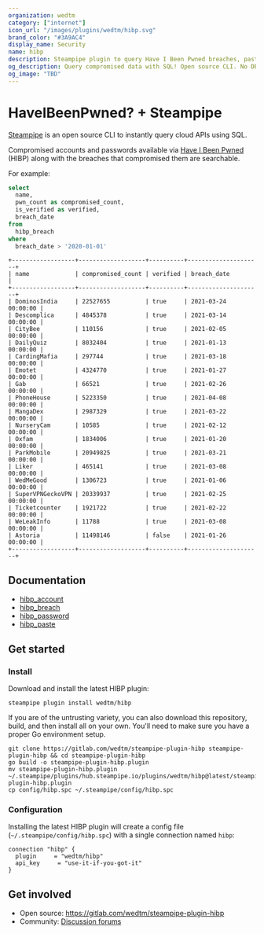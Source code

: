 ```yaml
---
organization: wedtm
category: ["internet"]
icon_url: "/images/plugins/wedtm/hibp.svg"
brand_color: "#3A9AC4"
display_name: Security
name: hibp
description: Steampipe plugin to query Have I Been Pwned breaches, pastes, and passwords
og_description: Query compromised data with SQL! Open source CLI. No DB required.
og_image: "TBD"
---
```


# HaveIBeenPwned? + Steampipe

[Steampipe](https://steampipe.io) is an open source CLI to instantly query cloud APIs using SQL.

Compromised accounts and passwords available via [Have I Been Pwned](https://haveibeenpwned.com) (HIBP) along with the breaches that compromised them are searchable.

For example:

```sql
select
  name,
  pwn_count as compromised_count,
  is_verified as verified,
  breach_date
from
  hibp_breach
where
  breach_date > '2020-01-01'
```

```
+------------------+-------------------+----------+---------------------+
| name             | compromised_count | verified | breach_date         |
+------------------+-------------------+----------+---------------------+
| DominosIndia     | 22527655          | true     | 2021-03-24 00:00:00 |
| Descomplica      | 4845378           | true     | 2021-03-14 00:00:00 |
| CityBee          | 110156            | true     | 2021-02-05 00:00:00 |
| DailyQuiz        | 8032404           | true     | 2021-01-13 00:00:00 |
| CardingMafia     | 297744            | true     | 2021-03-18 00:00:00 |
| Emotet           | 4324770           | true     | 2021-01-27 00:00:00 |
| Gab              | 66521             | true     | 2021-02-26 00:00:00 |
| PhoneHouse       | 5223350           | true     | 2021-04-08 00:00:00 |
| MangaDex         | 2987329           | true     | 2021-03-22 00:00:00 |
| NurseryCam       | 10585             | true     | 2021-02-12 00:00:00 |
| Oxfam            | 1834006           | true     | 2021-01-20 00:00:00 |
| ParkMobile       | 20949825          | true     | 2021-03-21 00:00:00 |
| Liker            | 465141            | true     | 2021-03-08 00:00:00 |
| WedMeGood        | 1306723           | true     | 2021-01-06 00:00:00 |
| SuperVPNGeckoVPN | 20339937          | true     | 2021-02-25 00:00:00 |
| Ticketcounter    | 1921722           | true     | 2021-02-22 00:00:00 |
| WeLeakInfo       | 11788             | true     | 2021-03-08 00:00:00 |
| Astoria          | 11498146          | false    | 2021-01-26 00:00:00 |
+------------------+-------------------+----------+---------------------+
```

## Documentation

- [hibp_account](/docs/tables/hibp_account.md)
- [hibp_breach](/docs/tables/hibp_breach.md)
- [hibp_password](/docs/tables/hibp_password.md)
- [hibp_paste](/docs/tables/hibp_paste.md)

## Get started

### Install

Download and install the latest HIBP plugin:

```shell
steampipe plugin install wedtm/hibp
```

If you are of the untrusting variety, you can also download this repository, build, and then install all on your own. You'll
need to make sure you have a proper Go environment setup.

```shell
git clone https://gitlab.com/wedtm/steampipe-plugin-hibp steampipe-plugin-hibp && cd steampipe-plugin-hibp
go build -o steampipe-plugin-hibp.plugin
mv steampipe-plugin-hibp.plugin ~/.steampipe/plugins/hub.steampipe.io/plugins/wedtm/hibp@latest/steampipe-plugin-hibp.plugin
cp config/hibp.spc ~/.steampipe/config/hibp.spc
```

### Configuration

Installing the latest HIBP plugin will create a config file (`~/.steampipe/config/hibp.spc`) with a single connection named `hibp`:

```hcl
connection "hibp" {
  plugin     = "wedtm/hibp"
  api_key     = "use-it-if-you-got-it"
}
```

## Get involved

- Open source: https://gitlab.com/wedtm/steampipe-plugin-hibp
- Community: [Discussion forums](https://github.com/turbot/steampipe/discussions)
